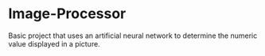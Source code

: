 # Image-Processor

Basic project that uses an artificial neural network to determine the numeric value displayed in a picture.
